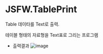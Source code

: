 # JSFW.TablePrint
Table 데이타를 Text로 출력.

테이블 형태의 자료형을 Text표로 그리는 프로그램

- 출력결과
![image](https://user-images.githubusercontent.com/116536524/197675480-1e9859fc-f457-49b1-afd2-3d588593665b.png)
